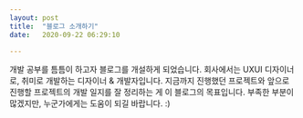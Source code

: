 ```yaml
---
layout: post
title:  "블로그 소개하기"
date:   2020-09-22 06:29:10

---
```


개발 공부를 틈틈이 하고자 블로그를 개설하게 되었습니다. 회사에서는 UXUI 디자이너로, 취미로 개발하는 디자이너 & 개발자입니다.
지금까지 진행했던 프로젝트와 앞으로 진행할 프로젝트의 개발 일지를 잘 정리하는 게 이 블로그의 목표입니다.
부족한 부분이 많겠지만, 누군가에게는 도움이 되길 바랍니다. :)
